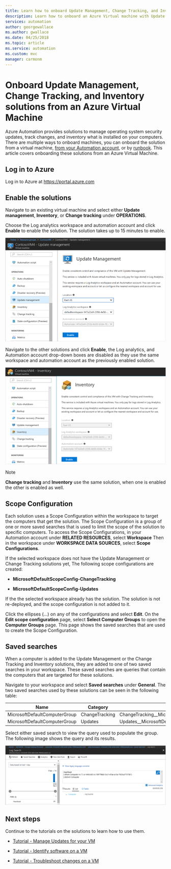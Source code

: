 ```yaml
---
title: Learn how to onboard Update Management, Change Tracking, and Inventory solutions from an Azure Virtual Machine
description: Learn how to onboard an Azure Virtual machine with Update Management, Change Tracking, and Inventory solutions that are part of Azure Automation
services: automation
author: georgewallace
ms.author: gwallace
ms.date: 04/25/2018
ms.topic: article
ms.service: automation
ms.custom: mvc
manager: carmonm
---
```


# Onboard Update Management, Change Tracking, and Inventory solutions from an Azure Virtual Machine

Azure Automation provides solutions to manage operating system security updates, track changes, and inventory what is installed on your computers. There are multiple ways to onboard machines, you can onboard the solution from a virtual machine, [from your Automation account](automation-onboard-solutions-from-automation-account.md), or by [runbook](automation-onboard-solutions.md). This article covers onboarding these solutions from an Azure Virtual Machine.

## Log in to Azure

Log in to Azure at https://portal.azure.com

## Enable the solutions

Navigate to an existing virtual machine and select either **Update management**, **Inventory**, or **Change tracking** under **OPERATIONS**.

Choose the Log analytics workspace and automation account and click **Enable** to enable the solution. The solution takes up to 15 minutes to enable.

![Onboard Update solution](media/automation-onboard-solutions-from-vm/onboard-solution.png)

Navigate to the other solutions and click **Enable**, the Log analytics, and Automation account drop-down boxes are disabled as they use the same workspace and automation account as the previously enabled solution.

![Onboard Update solution](media/automation-onboard-solutions-from-vm/onboard-solutions2.png)

> [!NOTE]
> **Change tracking** and **Inventory** use the same solution, when one is enabled the other is enabled as well.

## Scope Configuration

Each solution uses a Scope Configuration within the workspace to target the computers that get the solution. The Scope Configuration is a group of one or more saved searches that is used to limit the scope of the solution to specific computers. To access the Scope Configurations, in your Automation account under **RELATED RESOURCES**, select **Workspace**  Then in the workspace under **WORKSPACE DATA SOURCES**, select **Scope Configurations**.

If the selected workspace does not have the Update Management or Change Tracking solutions yet, The following scope configurations are created:

* **MicrosoftDefaultScopeConfig-ChangeTracking**

* **MicrosoftDefaultScopeConfig-Updates**

If the the selected workspace already has the solution. The solution is not re-deployed, and the scope configuration is not added to it.

Click the ellipses (...) on any of the configurations and select **Edit**. On the **Edit scope configuration** page, select **Select Computer Groups** to open the **Computer Groups** page. This page shows the saved searches that are used to create the Scope Configuration.

## Saved searches

When a computer is added to the Update Management or the Change Tracking and Inventory solutions, they are added to one of two saved searches in your workspace. These saved searches are queries that contain the computers that are targeted for these solutions.

Navigate to your workspace and select **Saved searches** under **General**. The two saved searches used by these solutions can be seen in the following table:

|Name     |Category  |Alias  |
|---------|---------|---------|
|MicrosoftDefaultComputerGroup     |  ChangeTracking       | ChangeTracking__MicrosoftDefaultComputerGroup        |
|MicrosoftDefaultComputerGroup     | Updates        | Updates__MicrosoftDefaultComputerGroup         |

Select either saved search to view the query used to populate the group. The following image shows the query and its results.

![Saved searches](media/automation-onboard-solutions-from-vm/logsearch.png)

## Next steps

Continue to the tutorials on the solutions to learn how to use them.

* [Tutorial - Manage Updates for your VM](automation-tutorial-update-management.md)

* [Tutorial - Identify software on a VM](automation-tutorial-installed-software.md)

* [Tutorial - Troubleshoot changes on a VM](automation-tutorial-troubleshoot-changes.md)
